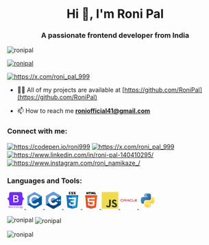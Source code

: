 <h1 align="center">Hi 👋, I'm Roni Pal</h1>
<h3 align="center">A passionate frontend developer from India</h3>

<p align="left"> <img src="https://komarev.com/ghpvc/?username=ronipal&label=Profile%20views&color=0e75b6&style=flat" alt="ronipal" /> </p>

<p align="left"> <a href="https://github.com/ryo-ma/github-profile-trophy"><img src="https://github-profile-trophy.vercel.app/?username=ronipal" alt="ronipal" /></a> </p>

<p align="left"> <a href="https://twitter.com/https://x.com/roni_pal_999" target="blank"><img src="https://img.shields.io/twitter/follow/https://x.com/roni_pal_999?logo=twitter&style=for-the-badge" alt="https://x.com/roni_pal_999" /></a> </p>

- 👨‍💻 All of my projects are available at [https://github.com/RoniPal](https://github.com/RoniPal)

- 📫 How to reach me **roniofficial41@gmail.com**

<h3 align="left">Connect with me:</h3>
<p align="left">
<a href="https://codepen.io/https://codepen.io/roni999" target="blank"><img align="center" src="https://raw.githubusercontent.com/rahuldkjain/github-profile-readme-generator/master/src/images/icons/Social/codepen.svg" alt="https://codepen.io/roni999" height="30" width="40" /></a>
<a href="https://twitter.com/https://x.com/roni_pal_999" target="blank"><img align="center" src="https://raw.githubusercontent.com/rahuldkjain/github-profile-readme-generator/master/src/images/icons/Social/twitter.svg" alt="https://x.com/roni_pal_999" height="30" width="40" /></a>
<a href="https://linkedin.com/in/https://www.linkedin.com/in/roni-pal-140410295/" target="blank"><img align="center" src="https://raw.githubusercontent.com/rahuldkjain/github-profile-readme-generator/master/src/images/icons/Social/linked-in-alt.svg" alt="https://www.linkedin.com/in/roni-pal-140410295/" height="30" width="40" /></a>
<a href="https://instagram.com/https://www.instagram.com/roni_namikaze_/" target="blank"><img align="center" src="https://raw.githubusercontent.com/rahuldkjain/github-profile-readme-generator/master/src/images/icons/Social/instagram.svg" alt="https://www.instagram.com/roni_namikaze_/" height="30" width="40" /></a>
</p>

<h3 align="left">Languages and Tools:</h3>
<p align="left"> <a href="https://getbootstrap.com" target="_blank" rel="noreferrer"> <img src="https://raw.githubusercontent.com/devicons/devicon/master/icons/bootstrap/bootstrap-plain-wordmark.svg" alt="bootstrap" width="40" height="40"/> </a> <a href="https://www.cprogramming.com/" target="_blank" rel="noreferrer"> <img src="https://raw.githubusercontent.com/devicons/devicon/master/icons/c/c-original.svg" alt="c" width="40" height="40"/> </a> <a href="https://www.w3schools.com/cpp/" target="_blank" rel="noreferrer"> <img src="https://raw.githubusercontent.com/devicons/devicon/master/icons/cplusplus/cplusplus-original.svg" alt="cplusplus" width="40" height="40"/> </a> <a href="https://www.w3schools.com/css/" target="_blank" rel="noreferrer"> <img src="https://raw.githubusercontent.com/devicons/devicon/master/icons/css3/css3-original-wordmark.svg" alt="css3" width="40" height="40"/> </a> <a href="https://www.w3.org/html/" target="_blank" rel="noreferrer"> <img src="https://raw.githubusercontent.com/devicons/devicon/master/icons/html5/html5-original-wordmark.svg" alt="html5" width="40" height="40"/> </a> <a href="https://developer.mozilla.org/en-US/docs/Web/JavaScript" target="_blank" rel="noreferrer"> <img src="https://raw.githubusercontent.com/devicons/devicon/master/icons/javascript/javascript-original.svg" alt="javascript" width="40" height="40"/> </a> <a href="https://www.oracle.com/" target="_blank" rel="noreferrer"> <img src="https://raw.githubusercontent.com/devicons/devicon/master/icons/oracle/oracle-original.svg" alt="oracle" width="40" height="40"/> </a> <a href="https://www.python.org" target="_blank" rel="noreferrer"> <img src="https://raw.githubusercontent.com/devicons/devicon/master/icons/python/python-original.svg" alt="python" width="40" height="40"/> </a> </p>

<p><img align="left" src="https://github-readme-stats.vercel.app/api/top-langs?username=ronipal&show_icons=true&locale=en&layout=compact" alt="ronipal" /></p>

<p>&nbsp;<img align="center" src="https://github-readme-stats.vercel.app/api?username=ronipal&show_icons=true&locale=en" alt="ronipal" /></p>

<p><img align="center" src="https://github-readme-streak-stats.herokuapp.com/?user=ronipal&" alt="ronipal" /></p>
